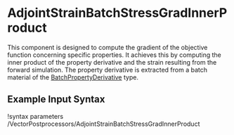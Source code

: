 # AdjointStrainBatchStressGradInnerProduct

This component is designed to compute the gradient of the objective function concerning specific properties. It achieves this by computing the inner product of the property derivative and the strain resulting from the forward simulation. The property derivative is extracted from a batch material of the [BatchPropertyDerivative](BatchPropertyDerivative.md) type.

## Example Input Syntax

!syntax parameters /VectorPostprocessors/AdjointStrainBatchStressGradInnerProduct
